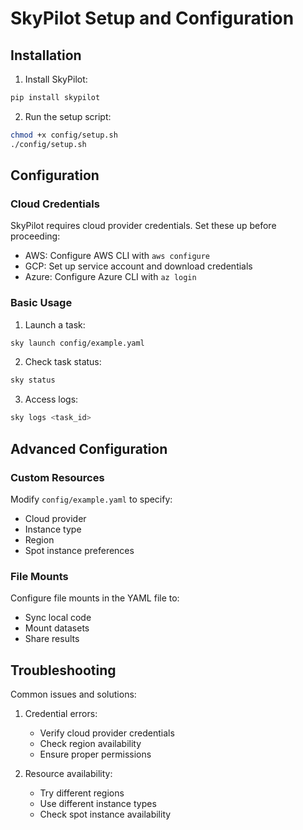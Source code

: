 # SkyPilot Setup and Configuration

## Installation

1. Install SkyPilot:
```bash
pip install skypilot
```

2. Run the setup script:
```bash
chmod +x config/setup.sh
./config/setup.sh
```

## Configuration

### Cloud Credentials

SkyPilot requires cloud provider credentials. Set these up before proceeding:

- AWS: Configure AWS CLI with `aws configure`
- GCP: Set up service account and download credentials
- Azure: Configure Azure CLI with `az login`

### Basic Usage

1. Launch a task:
```bash
sky launch config/example.yaml
```

2. Check task status:
```bash
sky status
```

3. Access logs:
```bash
sky logs <task_id>
```

## Advanced Configuration

### Custom Resources

Modify `config/example.yaml` to specify:
- Cloud provider
- Instance type
- Region
- Spot instance preferences

### File Mounts

Configure file mounts in the YAML file to:
- Sync local code
- Mount datasets
- Share results

## Troubleshooting

Common issues and solutions:

1. Credential errors:
   - Verify cloud provider credentials
   - Check region availability
   - Ensure proper permissions

2. Resource availability:
   - Try different regions
   - Use different instance types
   - Check spot instance availability
